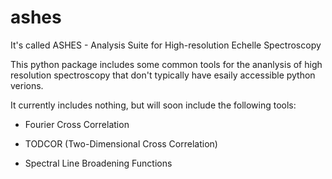 # ashes
It's called ASHES - Analysis Suite for High-resolution Echelle Spectroscopy

This python package includes some common tools for the ananlysis of high resolution spectroscopy 
that don't typically have esaily accessible python verions.

It currently includes nothing, but will soon include the following tools:

- Fourier Cross Correlation

- TODCOR (Two-Dimensional Cross Correlation)

- Spectral Line Broadening Functions
